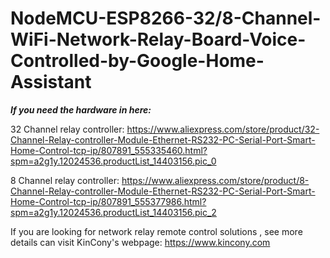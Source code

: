 # NodeMCU-ESP8266-32/8-Channel-WiFi-Network-Relay-Board-Voice-Controlled-by-Google-Home-Assistant

***If you need the hardware in here:***

32 Channel relay controller: https://www.aliexpress.com/store/product/32-Channel-Relay-controller-Module-Ethernet-RS232-PC-Serial-Port-Smart-Home-Control-tcp-ip/807891_555335460.html?spm=a2g1y.12024536.productList_14403156.pic_0

8 Channel relay controller: https://www.aliexpress.com/store/product/8-Channel-Relay-controller-Module-Ethernet-RS232-PC-Serial-Port-Smart-Home-Control-tcp-ip/807891_555377986.html?spm=a2g1y.12024536.productList_14403156.pic_2

If you are looking for network relay remote control solutions , see more details can visit KinCony's webpage: https://www.kincony.com
